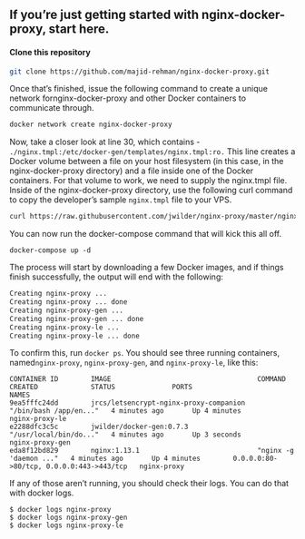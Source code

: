 ## If you’re just getting started with nginx-docker-proxy, start here. 

#### Clone this repository

```sh
git clone https://github.com/majid-rehman/nginx-docker-proxy.git
```
Once that’s finished, issue the following command to create a unique network fornginx-docker-proxy and other Docker containers to communicate through.

```sh
docker network create nginx-docker-proxy
```

Now, take a closer look at line 30, which contains - `./nginx.tmpl:/etc/docker-gen/templates/nginx.tmpl:ro.` This line creates a Docker volume between a file on your host filesystem (in this case, in the nginx-docker-proxy directory) and a file inside one of the Docker containers. For that volume to work, we need to supply the nginx.tmpl file.
Inside of the nginx-docker-proxy directory, use the following curl command to copy the developer’s sample `nginx.tmpl` file to your VPS.

```sh
curl https://raw.githubusercontent.com/jwilder/nginx-proxy/master/nginx.tmpl > nginx.tmpl
```

 You can now run the docker-compose command that will kick this all off.


```
docker-compose up -d
```

The process will start by downloading a few Docker images, and if things finish successfully, the output will end with the following:

```sh
Creating nginx-proxy ...
Creating nginx-proxy ... done
Creating nginx-proxy-gen ...
Creating nginx-proxy-gen ... done
Creating nginx-proxy-le ...
Creating nginx-proxy-le ... done
```

To confirm this, run `docker ps`. You should see three running containers, named`nginx-proxy`, `nginx-proxy-gen`, and `nginx-proxy-le`, like this:

```
CONTAINER ID        IMAGE                                    COMMAND                  CREATED             STATUS              PORTS                                      NAMES
9ea5fffc24dd        jrcs/letsencrypt-nginx-proxy-companion   "/bin/bash /app/en..."   4 minutes ago       Up 4 minutes                                                   nginx-proxy-le
e2288dfc3c5c        jwilder/docker-gen:0.7.3                 "/usr/local/bin/do..."   4 minutes ago       Up 3 seconds                                                   nginx-proxy-gen
eda8f12bd829        nginx:1.13.1                             "nginx -g 'daemon ..."   4 minutes ago       Up 4 minutes        0.0.0.0:80->80/tcp, 0.0.0.0:443->443/tcp   nginx-proxy
```

If any of those aren’t running, you should check their logs. You can do that with docker logs. 


```
$ docker logs nginx-proxy
$ docker logs nginx-proxy-gen
$ docker logs nginx-proxy-le
```
